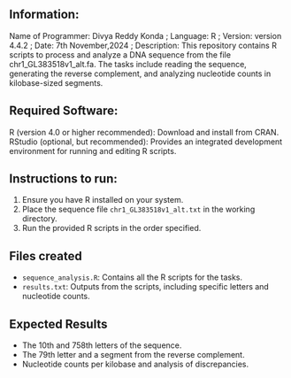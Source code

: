 ## Information:
Name of Programmer: Divya Reddy Konda ;
Language: R ;
Version: version 4.4.2 ;
Date: 7th November,2024 ;
Description: This repository contains R scripts to process and analyze a DNA sequence from the file chr1_GL383518v1_alt.fa. The tasks include reading the sequence, generating the reverse complement, and analyzing nucleotide counts in kilobase-sized segments.

## Required Software:
R (version 4.0 or higher recommended): Download and install from CRAN.
RStudio (optional, but recommended): Provides an integrated development environment for running and editing R scripts.

## Instructions to run:
1. Ensure you have R installed on your system.
2. Place the sequence file `chr1_GL383518v1_alt.txt` in the working directory.
3. Run the provided R scripts in the order specified.

## Files created
- `sequence_analysis.R`: Contains all the R scripts for the tasks.
- `results.txt`: Outputs from the scripts, including specific letters and nucleotide counts.

## Expected Results
- The 10th and 758th letters of the sequence.
- The 79th letter and a segment from the reverse complement.
- Nucleotide counts per kilobase and analysis of discrepancies.












